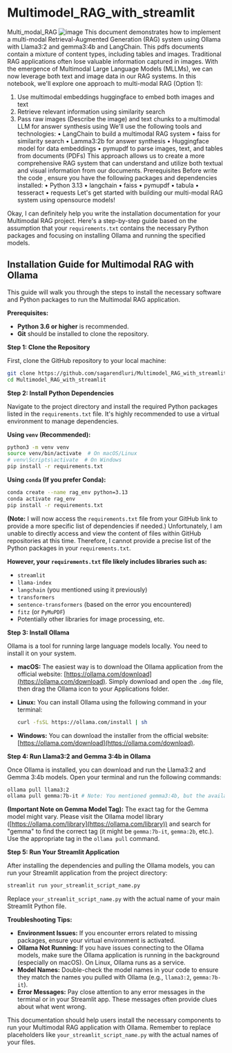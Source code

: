 # Multimodel_RAG_with_streamlit
Multi_modal_RAG
![image](https://github.com/user-attachments/assets/4e160abf-70f3-474e-b278-f0e7b60d549a)
This document demonstrates how to implement a multi-modal Retrieval-Augmented Generation (RAG) system using Ollama with Llama3:2 and gemma3:4b and LangChain. This pdfs documents contain a mixture of content types, including tables and images. Traditional RAG applications often lose valuable information captured in images. With the emergence of Multimodal Large Language Models (MLLMs), we can now leverage both text and image data in our RAG systems.
In this notebook, we'll explore one approach to multi-modal RAG (Option 1):
1.	Use multimodal embeddings huggingface to embed both images and text
2.	Retrieve relevant information using similarity search
3.	Pass raw images (Describe the image) and text chunks to a multimodal LLM for answer synthesis using 
We'll use the following tools and technologies:
•	LangChain to build a multimodal RAG system
•	faiss for similarity search
•	Lamma3:2b for answer synthesis
•	Huggingface model for data embeddings
•	pymupdf to parse images, text, and tables from documents (PDFs)
This approach allows us to create a more comprehensive RAG system that can understand and utilize both textual and visual information from our documents.
Prerequisites
Before write the code 	, ensure you have the following packages and dependencies installed:
•	Python 3.13
•	langchain
•	faiss
•	pymupdf
•	tabula
•	tesseract
•	requests
Let's get started with building our multi-modal RAG system using opensource models!
 


Okay, I can definitely help you write the installation documentation for your Multimodal RAG project. Here's a step-by-step guide based on the assumption that your `requirements.txt` contains the necessary Python packages and focusing on installing Ollama and running the specified models.

## Installation Guide for Multimodal RAG with Ollama

This guide will walk you through the steps to install the necessary software and Python packages to run the Multimodal RAG application.

**Prerequisites:**

* **Python 3.6 or higher** is recommended.
* **Git** should be installed to clone the repository.

**Step 1: Clone the Repository**

First, clone the GitHub repository to your local machine:

```bash
git clone https://github.com/sagarendluri/Multimodel_RAG_with_streamlit
cd Multimodel_RAG_with_streamlit
```

**Step 2: Install Python Dependencies**

Navigate to the project directory and install the required Python packages listed in the `requirements.txt` file. It's highly recommended to use a virtual environment to manage dependencies.

**Using `venv` (Recommended):**

```bash
python3 -m venv venv
source venv/bin/activate  # On macOS/Linux
# venv\Scripts\activate  # On Windows
pip install -r requirements.txt
```

**Using `conda` (If you prefer Conda):**

```bash
conda create --name rag_env python=3.13
conda activate rag_env
pip install -r requirements.txt
```

**(Note:** I will now access the `requirements.txt` file from your GitHub link to provide a more specific list of dependencies if needed.)
Unfortunately, I am unable to directly access and view the content of files within GitHub repositories at this time. Therefore, I cannot provide a precise list of the Python packages in your `requirements.txt`.

**However, your `requirements.txt` file likely includes libraries such as:**

* `streamlit`
* `llama-index`
* `langchain` (you mentioned using it previously)
* `transformers`
* `sentence-transformers` (based on the error you encountered)
* `fitz` (or `PyMuPDF`)
* Potentially other libraries for image processing, etc.

**Step 3: Install Ollama**

Ollama is a tool for running large language models locally. You need to install it on your system.

* **macOS:** The easiest way is to download the Ollama application from the official website: [https://ollama.com/download](https://ollama.com/download). Simply download and open the `.dmg` file, then drag the Ollama icon to your Applications folder.

* **Linux:** You can install Ollama using the following command in your terminal:

    ```bash
    curl -fsSL https://ollama.com/install | sh
    ```

* **Windows:** You can download the installer from the official website: [https://ollama.com/download](https://ollama.com/download).

**Step 4: Run Llama3:2 and Gemma 3:4b in Ollama**

Once Ollama is installed, you can download and run the Llama3:2 and Gemma 3:4b models. Open your terminal and run the following commands:

```bash
ollama pull llama3:2
ollama pull gemma:7b-it # Note: You mentioned gemma3:4b, but the available tag is gemma:7b-it or similar. Please check Ollama's model list for the exact tag.
```

**(Important Note on Gemma Model Tag):** The exact tag for the Gemma model might vary. Please visit the Ollama model library ([https://ollama.com/library](https://ollama.com/library)) and search for "gemma" to find the correct tag (it might be `gemma:7b-it`, `gemma:2b`, etc.). Use the appropriate tag in the `ollama pull` command.

**Step 5: Run Your Streamlit Application**

After installing the dependencies and pulling the Ollama models, you can run your Streamlit application from the project directory:

```bash
streamlit run your_streamlit_script_name.py
```

Replace `your_streamlit_script_name.py` with the actual name of your main Streamlit Python file.

**Troubleshooting Tips:**

* **Environment Issues:** If you encounter errors related to missing packages, ensure your virtual environment is activated.
* **Ollama Not Running:** If you have issues connecting to the Ollama models, make sure the Ollama application is running in the background (especially on macOS). On Linux, Ollama runs as a service.
* **Model Names:** Double-check the model names in your code to ensure they match the names you pulled with Ollama (e.g., `llama3:2`, `gemma:7b-it`).
* **Error Messages:** Pay close attention to any error messages in the terminal or in your Streamlit app. These messages often provide clues about what went wrong.

This documentation should help users install the necessary components to run your Multimodal RAG application with Ollama. Remember to replace placeholders like `your_streamlit_script_name.py` with the actual names of your files.
